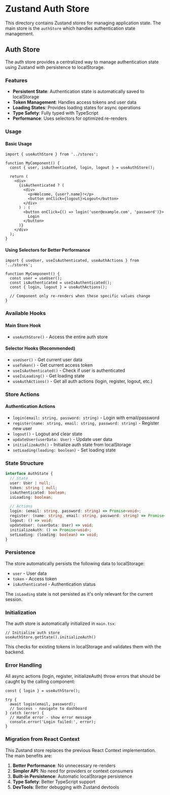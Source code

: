 # Zustand Auth Store

This directory contains Zustand stores for managing application state. The main store is the `authStore` which handles authentication state management.

## Auth Store

The auth store provides a centralized way to manage authentication state using Zustand with persistence to localStorage.

### Features

- **Persistent State**: Authentication state is automatically saved to localStorage
- **Token Management**: Handles access tokens and user data
- **Loading States**: Provides loading states for async operations
- **Type Safety**: Fully typed with TypeScript
- **Performance**: Uses selectors for optimized re-renders

### Usage

#### Basic Usage

```tsx
import { useAuthStore } from '../stores';

function MyComponent() {
  const { user, isAuthenticated, login, logout } = useAuthStore();
  
  return (
    <div>
      {isAuthenticated ? (
        <div>
          <p>Welcome, {user?.name}!</p>
          <button onClick={logout}>Logout</button>
        </div>
      ) : (
        <button onClick={() => login('user@example.com', 'password')}>
          Login
        </button>
      )}
    </div>
  );
}
```

#### Using Selectors for Better Performance

```tsx
import { useUser, useIsAuthenticated, useAuthActions } from '../stores';

function MyComponent() {
  const user = useUser();
  const isAuthenticated = useIsAuthenticated();
  const { login, logout } = useAuthActions();
  
  // Component only re-renders when these specific values change
}
```

### Available Hooks

#### Main Store Hook
- `useAuthStore()` - Access the entire auth store

#### Selector Hooks (Recommended)
- `useUser()` - Get current user data
- `useToken()` - Get current access token
- `useIsAuthenticated()` - Check if user is authenticated
- `useIsLoading()` - Get loading state
- `useAuthActions()` - Get all auth actions (login, register, logout, etc.)

### Store Actions

#### Authentication Actions
- `login(email: string, password: string)` - Login with email/password
- `register(name: string, email: string, password: string)` - Register new user
- `logout()` - Logout and clear state
- `updateUser(userData: User)` - Update user data
- `initializeAuth()` - Initialize auth state from localStorage
- `setLoading(loading: boolean)` - Set loading state

### State Structure

```typescript
interface AuthState {
  // State
  user: User | null;
  token: string | null;
  isAuthenticated: boolean;
  isLoading: boolean;

  // Actions
  login: (email: string, password: string) => Promise<void>;
  register: (name: string, email: string, password: string) => Promise<void>;
  logout: () => void;
  updateUser: (userData: User) => void;
  initializeAuth: () => Promise<void>;
  setLoading: (loading: boolean) => void;
}
```

### Persistence

The store automatically persists the following data to localStorage:
- `user` - User data
- `token` - Access token
- `isAuthenticated` - Authentication status

The `isLoading` state is not persisted as it's only relevant for the current session.

### Initialization

The auth store is automatically initialized in `main.tsx`:

```tsx
// Initialize auth store
useAuthStore.getState().initializeAuth()
```

This checks for existing tokens in localStorage and validates them with the backend.

### Error Handling

All async actions (login, register, initializeAuth) throw errors that should be caught by the calling component:

```tsx
const { login } = useAuthStore();

try {
  await login(email, password);
  // Success - navigate to dashboard
} catch (error) {
  // Handle error - show error message
  console.error('Login failed:', error);
}
```

### Migration from React Context

This Zustand store replaces the previous React Context implementation. The main benefits are:

1. **Better Performance**: No unnecessary re-renders
2. **Simpler API**: No need for providers or context consumers
3. **Built-in Persistence**: Automatic localStorage persistence
4. **Type Safety**: Better TypeScript support
5. **DevTools**: Better debugging with Zustand devtools 